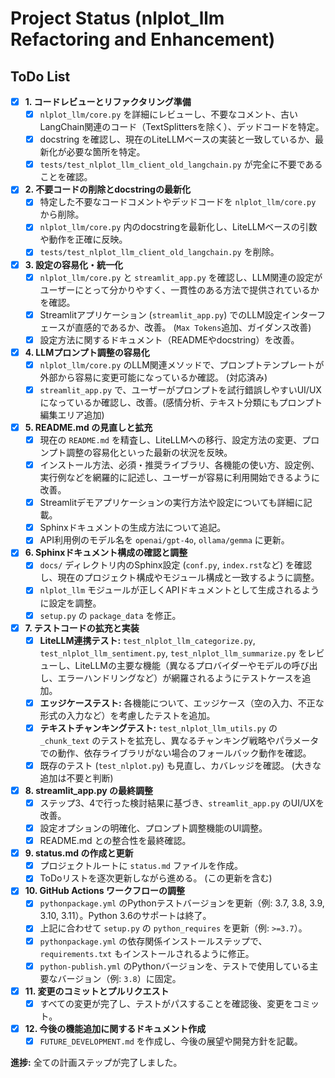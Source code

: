 # Project Status (nlplot_llm Refactoring and Enhancement)

## ToDo List

-   [x] **1. コードレビューとリファクタリング準備**
    -   [x] `nlplot_llm/core.py` を詳細にレビューし、不要なコメント、古いLangChain関連のコード（TextSplittersを除く）、デッドコードを特定。
    -   [x] docstring を確認し、現在のLiteLLMベースの実装と一致しているか、最新化が必要な箇所を特定。
    -   [x] `tests/test_nlplot_llm_client_old_langchain.py` が完全に不要であることを確認。
-   [x] **2. 不要コードの削除とdocstringの最新化**
    -   [x] 特定した不要なコードコメントやデッドコードを `nlplot_llm/core.py` から削除。
    -   [x] `nlplot_llm/core.py` 内のdocstringを最新化し、LiteLLMベースの引数や動作を正確に反映。
    -   [x] `tests/test_nlplot_llm_client_old_langchain.py` を削除。
-   [x] **3. 設定の容易化・統一化**
    -   [x] `nlplot_llm/core.py` と `streamlit_app.py` を確認し、LLM関連の設定がユーザーにとって分かりやすく、一貫性のある方法で提供されているかを確認。
    -   [x] Streamlitアプリケーション (`streamlit_app.py`) でのLLM設定インターフェースが直感的であるか、改善。 (`Max Tokens`追加、ガイダンス改善)
    -   [x] 設定方法に関するドキュメント（READMEやdocstring）を改善。
-   [x] **4. LLMプロンプト調整の容易化**
    -   [x] `nlplot_llm/core.py` のLLM関連メソッドで、プロンプトテンプレートが外部から容易に変更可能になっているか確認。 (対応済み)
    -   [x] `streamlit_app.py` で、ユーザーがプロンプトを試行錯誤しやすいUI/UXになっているか確認し、改善。(感情分析、テキスト分類にもプロンプト編集エリア追加)
-   [x] **5. README.md の見直しと拡充**
    -   [x] 現在の `README.md` を精査し、LiteLLMへの移行、設定方法の変更、プロンプト調整の容易化といった最新の状況を反映。
    -   [x] インストール方法、必須・推奨ライブラリ、各機能の使い方、設定例、実行例などを網羅的に記述し、ユーザーが容易に利用開始できるように改善。
    -   [x] Streamlitデモアプリケーションの実行方法や設定についても詳細に記載。
    -   [x] Sphinxドキュメントの生成方法について追記。
    -   [x] API利用例のモデル名を `openai/gpt-4o`, `ollama/gemma` に更新。
-   [x] **6. Sphinxドキュメント構成の確認と調整**
    -   [x] `docs/` ディレクトリ内のSphinx設定 (`conf.py`, `index.rst`など) を確認し、現在のプロジェクト構成やモジュール構成と一致するように調整。
    -   [x] `nlplot_llm` モジュールが正しくAPIドキュメントとして生成されるように設定を調整。
    -   [x] `setup.py` の `package_data` を修正。
-   [x] **7. テストコードの拡充と実装**
    -   [x] **LiteLLM連携テスト:** `test_nlplot_llm_categorize.py`, `test_nlplot_llm_sentiment.py`, `test_nlplot_llm_summarize.py` をレビューし、LiteLLMの主要な機能（異なるプロバイダーやモデルの呼び出し、エラーハンドリングなど）が網羅されるようにテストケースを追加。
    -   [x] **エッジケーステスト:** 各機能について、エッジケース（空の入力、不正な形式の入力など）を考慮したテストを追加。
    -   [x] **テキストチャンキングテスト:** `test_nlplot_llm_utils.py` の `_chunk_text` のテストを拡充し、異なるチャンキング戦略やパラメータでの動作、依存ライブラリがない場合のフォールバック動作を確認。
    -   [x] 既存のテスト (`test_nlplot.py`) も見直し、カバレッジを確認。 (大きな追加は不要と判断)
-   [x] **8. streamlit_app.py の最終調整**
    -   [x] ステップ3、4で行った検討結果に基づき、`streamlit_app.py` のUI/UXを改善。
    -   [x] 設定オプションの明確化、プロンプト調整機能のUI調整。
    -   [x] README.md との整合性を最終確認。
-   [x] **9. status.md の作成と更新**
    -   [x] プロジェクトルートに `status.md` ファイルを作成。
    -   [x] ToDoリストを逐次更新しながら進める。 (この更新を含む)
-   [x] **10. GitHub Actions ワークフローの調整**
    -   [x] `pythonpackage.yml` のPythonテストバージョンを更新（例: 3.7, 3.8, 3.9, 3.10, 3.11）。Python 3.6のサポートは終了。
    -   [x] 上記に合わせて `setup.py` の `python_requires` を更新（例: `>=3.7`）。
    -   [x] `pythonpackage.yml` の依存関係インストールステップで、`requirements.txt` もインストールされるように修正。
    -   [x] `python-publish.yml` のPythonバージョンを、テストで使用している主要なバージョン（例: `3.8`）に固定。
-   [x] **11. 変更のコミットとプルリクエスト**
    -   [x] すべての変更が完了し、テストがパスすることを確認後、変更をコミット。
-   [x] **12. 今後の機能追加に関するドキュメント作成**
    -   [x] `FUTURE_DEVELOPMENT.md` を作成し、今後の展望や開発方針を記載。

**進捗:**
全ての計画ステップが完了しました。
